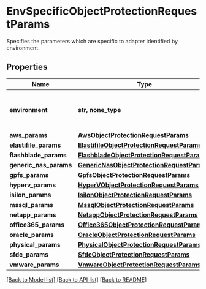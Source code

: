 # EnvSpecificObjectProtectionRequestParams

Specifies the parameters which are specific to adapter identified by environment.

## Properties
Name | Type | Description | Notes
------------ | ------------- | ------------- | -------------
**environment** | **str, none_type** | Specifies the environment for current object. | [optional] 
**aws_params** | [**AwsObjectProtectionRequestParams**](AwsObjectProtectionRequestParams.md) |  | [optional] 
**elastifile_params** | [**ElastifileObjectProtectionRequestParams**](ElastifileObjectProtectionRequestParams.md) |  | [optional] 
**flashblade_params** | [**FlashbladeObjectProtectionRequestParams**](FlashbladeObjectProtectionRequestParams.md) |  | [optional] 
**generic_nas_params** | [**GenericNasObjectProtectionRequestParams**](GenericNasObjectProtectionRequestParams.md) |  | [optional] 
**gpfs_params** | [**GpfsObjectProtectionRequestParams**](GpfsObjectProtectionRequestParams.md) |  | [optional] 
**hyperv_params** | [**HyperVObjectProtectionRequestParams**](HyperVObjectProtectionRequestParams.md) |  | [optional] 
**isilon_params** | [**IsilonObjectProtectionRequestParams**](IsilonObjectProtectionRequestParams.md) |  | [optional] 
**mssql_params** | [**MssqlObjectProtectionRequestParams**](MssqlObjectProtectionRequestParams.md) |  | [optional] 
**netapp_params** | [**NetappObjectProtectionRequestParams**](NetappObjectProtectionRequestParams.md) |  | [optional] 
**office365_params** | [**Office365ObjectProtectionRequestParams**](Office365ObjectProtectionRequestParams.md) |  | [optional] 
**oracle_params** | [**OracleObjectProtectionRequestParams**](OracleObjectProtectionRequestParams.md) |  | [optional] 
**physical_params** | [**PhysicalObjectProtectionRequestParams**](PhysicalObjectProtectionRequestParams.md) |  | [optional] 
**sfdc_params** | [**SfdcObjectProtectionRequestParams**](SfdcObjectProtectionRequestParams.md) |  | [optional] 
**vmware_params** | [**VmwareObjectProtectionRequestParams**](VmwareObjectProtectionRequestParams.md) |  | [optional] 

[[Back to Model list]](../README.md#documentation-for-models) [[Back to API list]](../README.md#documentation-for-api-endpoints) [[Back to README]](../README.md)


